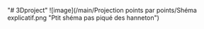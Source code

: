 "# 3Dproject" 
![image](/main/Projection points par points/Shéma explicatif.png "Ptit shéma pas piqué des hanneton")
